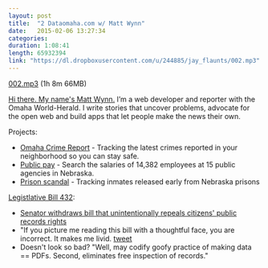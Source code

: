 ```yaml
---
layout: post
title:  "2 Dataomaha.com w/ Matt Wynn"
date:   2015-02-06 13:27:34
categories: 
duration: 1:08:41 
length: 65932394
link: "https://dl.dropboxusercontent.com/u/244885/jay_flaunts/002.mp3"
---
```


<a href="{{site.dropbox_url}}/002.mp3" target="_blank">002.mp3</a> (1h 8m 66MB) 


[Hi there. My name's Matt Wynn.](http://mattwynn.net/) I’m a web developer and reporter with 
the Omaha World-Herald. I write stories that uncover problems, advocate for the open web and 
build apps that let people make the news their own.

Projects:

* [Omaha Crime Report](http://omahacrimereport.com/) - Tracking the latest crimes 
reported in your neighborhood so you can stay safe.
* [Public pay](http://dataomaha.com/salaries) - Search the salaries of 14,382 employees at 15 
public agencies in Nebraska.
* [Prison scandal](http://dataomaha.com/prison) - Tracking inmates released early from Nebraska prisons

[Legistlative Bill 432](http://www.nebraskalegislature.gov/FloorDocs/104/PDF/Intro/LB432.pdf):

* [Senator withdraws bill that unintentionally repeals citizens' public records rights](http://www.omaha.com/news/legislature/senator-withdraws-bill-that-unintentionally-repeals-citizens-public-records-rights/article_ae59958d-34e1-597a-b688-6576d46b8773.html#.VMvAGn8leHA.twitter)
* "If you picture me reading this bill with a thoughtful face, you are incorrect. It makes me livid. 
[tweet](https://twitter.com/mattwynn/status/558679098281574401)
* Doesn't look so bad? "Well, may codify goofy practice of making data == PDFs. 
Second, eliminates free inspection of records."


